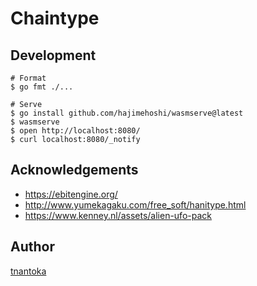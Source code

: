 # Chaintype

## Development

```
# Format
$ go fmt ./...

# Serve
$ go install github.com/hajimehoshi/wasmserve@latest
$ wasmserve
$ open http://localhost:8080/ 
$ curl localhost:8080/_notify
```

## Acknowledgements

- https://ebitengine.org/
- http://www.yumekagaku.com/free_soft/hanitype.html
- https://www.kenney.nl/assets/alien-ufo-pack

## Author

[tnantoka](https://twitter.com/tnantoka)
